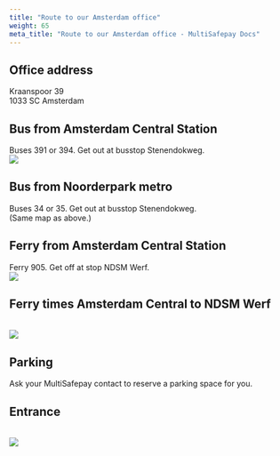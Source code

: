 ```yaml
---
title: "Route to our Amsterdam office"
weight: 65
meta_title: "Route to our Amsterdam office - MultiSafepay Docs"
---
```


## Office address
Kraanspoor 39<br>
1033 SC Amsterdam

## Bus from Amsterdam Central Station
Buses 391 or 394. Get out at busstop Stenendokweg.
<br><img src='../Bus.jpg'>

## Bus from Noorderpark metro 
Buses 34 or 35. Get out at busstop Stenendokweg.<br>
(Same map as above.)

## Ferry from Amsterdam Central Station 
Ferry 905. Get off at stop NDSM Werf.
<br><img src='../ndsm.jpg'>

## Ferry times Amsterdam Central to NDSM Werf
<br><img src='../ferrytimes.jpg'>

## Parking
Ask your MultiSafepay contact to reserve a parking space for you.

## Entrance
<br><img src='../door.jpg'>
